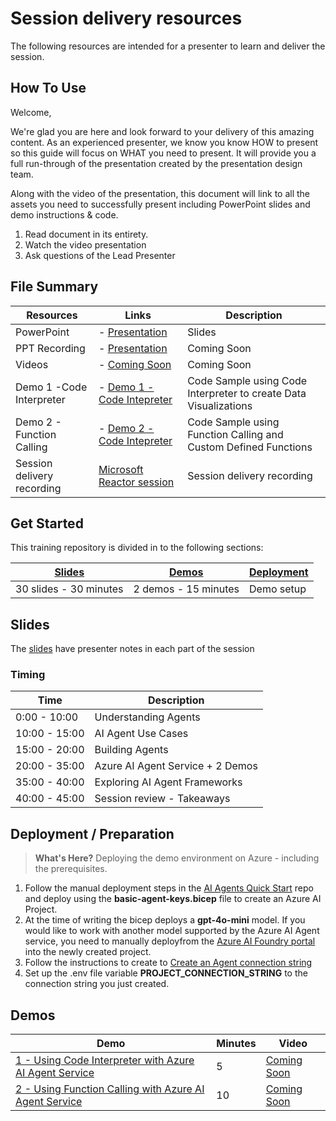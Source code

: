 # Session delivery resources

The following resources are intended for a presenter to learn and deliver the session.

## How To Use

Welcome,

We're glad you are here and look forward to your delivery of this amazing content. As an experienced presenter, we know you know HOW to present so this guide will focus on WHAT you need to present. It will provide you a full run-through of the presentation created by the presentation design team. 

Along with the video of the presentation, this document will link to all the assets you need to successfully present including PowerPoint slides and demo instructions &
code.

1.  Read document in its entirety.
2.  Watch the video presentation
3.  Ask questions of the Lead Presenter

## File Summary
| Resources          | Links                            | Description |
|-------------------|----------------------------------|-------------------|
| PowerPoint        | - [Presentation](https://aka.ms/AAu3mh5) | Slides |
| PPT Recording     | - [Presentation](https://globaleventcdn.blob.core.windows.net/assets/data/data10/DATA10.mp4) | Coming Soon  |
| Videos            | - [Coming Soon](https://myignite.techcommunity.microsoft.com/sessions/84354) | Coming Soon |
| Demo 1 -Code Interpreter            | - [Demo 1 - Code Intepreter](demo-1/demo-1-codeintrepreter.ipynb) | Code Sample using Code Interpreter to create Data Visualizations | 
| Demo 2  - Function Calling            | - [Demo 2 - Code Intepreter](demo-2/demo-2-functioncalling.ipynb) | Code Sample using Function Calling and Custom Defined Functions | 
| Session delivery recording       | [Microsoft Reactor session](https://www.youtube.com/watch?v=seOJn-1omek)| Session delivery recording|


## Get Started

This training repository is divided in to the following sections:

| [Slides](#slides) | [Demos](demos/README.md) | [Deployment](deployment/README.md) | 
|-------------------|---------------------------|--------------------------------------
| 30 slides - 30 minutes| 2 demos - 15 minutes | Demo setup

## Slides

The [slides](presentations.md) have presenter notes in each part of the session

### Timing

| Time        | Description 
--------------|-------------
0:00 - 10:00   | Understanding Agents 
10:00 - 15:00  | AI Agent Use Cases 
15:00 - 20:00 | Building Agents 
20:00 - 35:00 | Azure AI Agent Service + 2 Demos 
35:00 - 40:00 | Exploring AI Agent Frameworks 
40:00 - 45:00 | Session review - Takeaways 

## Deployment / Preparation

>**What's Here?** Deploying the demo environment on Azure - including the prerequisites.

1. Follow the manual deployment steps in the [AI Agents Quick Start](https://github.com/Azure/azure-ai-agents) repo and deploy using the **basic-agent-keys.bicep** file to create an Azure AI Project.
2. At the time of writing the bicep deploys a **gpt-4o-mini** model. If you would like to work with another model supported by the Azure AI Agent service, you need to manually deployfrom the [Azure AI Foundry portal](https://ai.azure.com) into the newly created project.
3. Follow the instructions to create to [Create an Agent connection string](https://github.com/Azure/azure-ai-agents/blob/main/quickstart.md#create-an-agent)
5. Set up the .env file variable **PROJECT_CONNECTION_STRING** to the connection string you just created.



## Demos

| Demo 	                                                                                               | Minutes | Video |
-------------------------------------------------------------------------------------------------------|---------|----------------- | 
|  [1 - Using Code Interpreter with Azure AI Agent Service](demo-1/demo-1-codeintrepreter.ipynb) | 5       | [Coming Soon](https://globaleventcdn.blob.core.windows.net/assets/data/data10/Data10-Demo-NoAudio.mp4) |
|  [2 - Using Function Calling with Azure AI Agent Service](demo-1/demo-1-codeintrepreter.ipynb) | 10       | [Coming Soon](https://globaleventcdn.blob.core.windows.net/assets/data/data10/Data10-Demo-NoAudio.mp4) |

